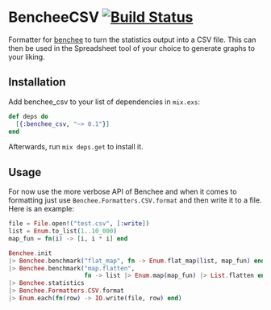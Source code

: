 # BencheeCSV [![Build Status](https://travis-ci.org/PragTob/benchee_csv.svg)](https://travis-ci.org/PragTob/benchee_csv)

Formatter for [benchee](https://github.com/PragTob/benchee) to turn the statistics output into a CSV file. This can then be used in the Spreadsheet tool of your choice to generate graphs to your liking.

## Installation

Add benchee_csv to your list of dependencies in `mix.exs`:

```elixir
def deps do
  [{:benchee_csv, "~> 0.1"}]
end
```

Afterwards, run `mix deps.get` to install it.

## Usage

For now use the more verbose API of Benchee and when it comes to formatting just use `Benchee.Formatters.CSV.format` and then write it to a file. Here is an example:

```elixir
file = File.open!("test.csv", [:write])
list = Enum.to_list(1..10_000)
map_fun = fn(i) -> [i, i * i] end

Benchee.init
|> Benchee.benchmark("flat_map", fn -> Enum.flat_map(list, map_fun) end)
|> Benchee.benchmark("map.flatten",
                     fn -> list |> Enum.map(map_fun) |> List.flatten end)
|> Benchee.statistics
|> Benchee.Formatters.CSV.format
|> Enum.each(fn(row) -> IO.write(file, row) end)
```

